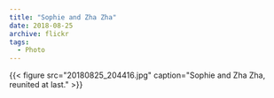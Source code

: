 ```yaml
---
title: "Sophie and Zha Zha"
date: 2018-08-25
archive: flickr
tags: 
  - Photo
---
```


{{< figure src="20180825_204416.jpg" caption="Sophie and Zha Zha, reunited at last." >}}